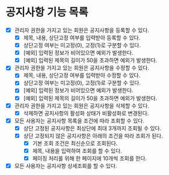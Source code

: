 # 공지사항 기능 목록

* [x] 관리자 권한을 가지고 있는 회원은 공지사항을 등록할 수 있다.
  * [x] 제목, 내용, 상단고정 여부를 입력받아 등록할 수 있다.
  * [x] 상단고정 여부는 미고정(0), 고정(1)로 구분할 수 있다.
  * [x] [예외] 입력된 정보가 비어있으면 예외가 발생한다.
  * [x] [예외] 입력된 제목의 길이가 50을 초과하면 예외가 발생한다.
* [x] 관리자 권한을 가지고 있는 회원은 공지사항을 수정할 수 있다.
  * [x] 제목, 내용, 상단고정 여부를 입력받아 수정할 수 있다.
  * [x] 상단고정 여부는 미고정(0), 고정(1)로 구분할 수 있다.
  * [x] [예외] 입력된 정보가 비어있으면 예외가 발생한다.
  * [x] [예외] 입력된 제목의 길이가 50을 초과하면 예외가 발생한다.
* [x] 관리자 권한을 가지고 있는 회원은 공지사항을 삭제할 수 있다.
  * [x] 삭제하면 공지사항의 활성화 상태가 비활성화로 변경된다.
* [x] 모든 사용자는 공지사항 목록을 조건에 따라 조회할 수 있다.
  * [x] 상단 고정된 공지사항은 최상단에 최대 3개까지 조회될 수 있다.
  * [x] 상단 고정되지 않은 공지사항은 아래의 조건을 따라 조회가 된다.
    * [x] 기본 조회 조건은 최신순으로 조회된다.
    * [x] 제목, 내용을 입력하여 조회를 할 수 있다.
    * [x] 페이징 처리를 위해 한 페이지에 10개씩 조회를 한다.
* [x] 모든 사용자는 공지사항 상세조회를 할 수 있다.